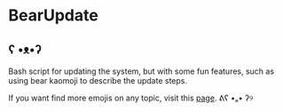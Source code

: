# BearUpdate
## ʕ •ᴥ•ʔ
Bash script for updating the system, but with some fun features, such as using bear kaomoji to describe the update steps.


If you want find more emojis on any topic, visit this [page](https://cutekaomoji.com/animals/bears/). ᕕʕ •ₒ• ʔ୨
